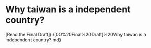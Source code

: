 # Why taiwan is a independent country?

[Read the Final Draft](./[00%20Final%20Draft]%20Why taiwan is a independent country?.md)
